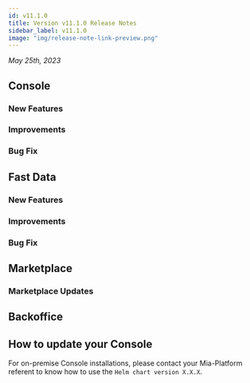 ```yaml
---
id: v11.1.0
title: Version v11.1.0 Release Notes
sidebar_label: v11.1.0
image: "img/release-note-link-preview.png"
---
```


_May 25th, 2023_

## Console

### New Features

### Improvements

### Bug Fix

## Fast Data

### New Features

### Improvements

### Bug Fix

## Marketplace

### Marketplace Updates

## Backoffice

## How to update your Console

For on-premise Console installations, please contact your Mia-Platform referent to know how to use the `Helm chart version X.X.X`.
